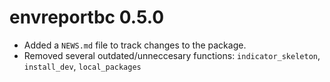 # envreportbc 0.5.0

* Added a `NEWS.md` file to track changes to the package.
* Removed several outdated/unneccesary functions: `indicator_skeleton`, `install_dev`, `local_packages`

